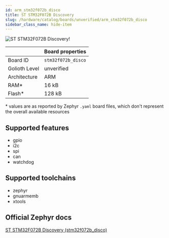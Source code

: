 ```yaml
---
id: arm_stm32f072b_disco
title: ST STM32F072B Discovery
slug: /hardware/catalog/boards/unverified/arm_stm32f072b_disco
sidebar_class_name: hide-item
---
```


[//]: # (This is an auto-generated file, do not edit! Changes to it will be lost upon re-generation)

![ST STM32F072B Discovery!](/img/boards/arm/stm32f072b_disco.jpg "ST STM32F072B Discovery")

|                | Board properties     |
| -------------  | -------------------- |
| Board ID       | `stm32f072b_disco` |
| Golioth Level  | unverified       |
| Architecture   | ARM |
| RAM*           | 16 kB |
| Flash*         | 128 kB |

\* values are as reported by Zephyr `.yaml` board files, which don't represent the overall available resources



## Supported features

* gpio
* i2c
* spi
* can
* watchdog

## Supported toolchains

* zephyr
* gnuarmemb
* xtools

## Official Zephyr docs

[ST STM32F072B Discovery (stm32f072b_disco)](https://docs.zephyrproject.org/latest/boards/arm/stm32f072b_disco/doc/index.html)
